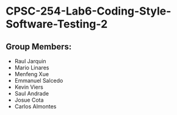 # CPSC-254-Lab6-Coding-Style-Software-Testing-2

## Group Members: 
* Raul Jarquin
* Mario Linares
* Menfeng Xue
* Emmanuel Salcedo
* Kevin Viers
* Saul Andrade
* Josue Cota
* Carlos Almontes

